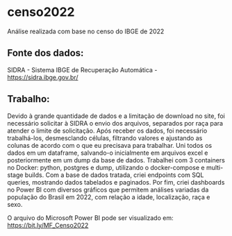 # censo2022
Análise realizada com base no censo do IBGE de 2022

## Fonte dos dados:
SIDRA - Sistema IBGE de Recuperação Automática - https://sidra.ibge.gov.br/

## Trabalho:
Devido à grande quantidade de dados e a limitação de download no site, foi necessário solicitar à SIDRA o envio dos arquivos, separados por raça para atender o limite de solicitação.
Após receber os dados, foi necessário trabalhá-los, desmesclando células, filtrando valores e ajustando as colunas de acordo com o que eu precisava para trabalhar.
Uni todos os dados em um dataframe, salvando-o inicialmente em arquivos excel e posteriormente em um dump da base de dados.
Trabalhei com 3 containers no Docker: python, postgres e dump, utilizando o docker-compose e multi-stage builds.
Com a base de dados tratada, criei endpoints com SQL queries, mostrando dados tabelados e paginados.
Por fim, criei dashboards no Power BI com diversos gráficos que permitem análises variadas da população do Brasil em 2022, com relação a idade, localização, raça e sexo.

O arquivo do Microsoft Power BI pode ser visualizado em: https://bit.ly/MF_Censo2022

